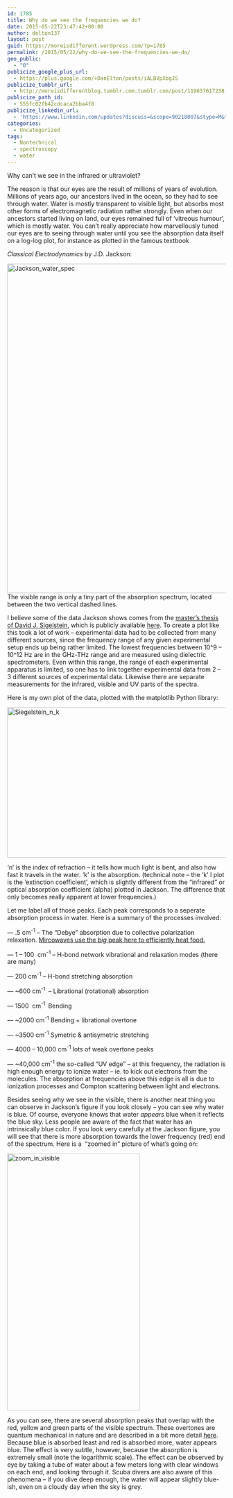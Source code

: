 ```yaml
---
id: 1785
title: Why do we see the frequencies we do?
date: 2015-05-22T23:47:42+00:00
author: delton137
layout: post
guid: https://moreisdifferent.wordpress.com/?p=1785
permalink: /2015/05/22/why-do-we-see-the-frequencies-we-do/
geo_public:
  - "0"
publicize_google_plus_url:
  - https://plus.google.com/+DanElton/posts/iALBVpXbgJS
publicize_tumblr_url:
  - http://moreisdifferentblog.tumblr.com.tumblr.com/post/119637617238
publicize_path_id:
  - 555fc02fb42cdcaca2bba4f8
publicize_linkedin_url:
  - 'https://www.linkedin.com/updates?discuss=&scope=90218007&stype=M&topic=6007663019847409664&type=U&a=JQ6Y'
categories:
  - Uncategorized
tags:
  - Nontechnical
  - spectroscopy
  - water
---
```

Why can&#8217;t we see in the infrared or ultraviolet?
  
<!--more-->The reason is that our eyes are the result of millions of years of evolution. Millions of years ago, our ancestors lived in the ocean, so they had to see through water. Water is mostly transparent to visible light, but absorbs most other forms of electromagnetic radiation rather strongly. Even when our ancestors started living on land, our eyes remained full of &#8216;vitreous humour&#8217;, which is mostly water. You can&#8217;t really appreciate how marvellously tuned our eyes are to seeing through water until you see the absorption data itself on a log-log plot, for instance as plotted in the famous textbook 

_Classical_ _Electrodynamics_ by J.D. Jackson:

[<img class="  wp-image-1786 aligncenter" src="http://www.danielcelton.com/wp-content/uploads/2015/05/jackson_water_spec.gif?w=222" alt="Jackson_water_spec" width="561" height="759" />](http://www.danielcelton.com/wp-content/uploads/2015/05/jackson_water_spec.gif)The visible range is only a tiny part of the absorption spectrum, located between the two vertical dashed lines.

I believe some of the data Jackson shows comes from the [master&#8217;s thesis of David J. Sigelstein](https://mospace.umsystem.edu/xmlui/handle/10355/11599), which is publicly available [here](http://www.philiplaven.com/Segelstein.txt). To create a plot like this took a lot of work &#8211; experimental data had to be collected from many different sources, since the frequency range of any given experimental setup ends up being rather limited. The lowest frequencies between 10^9 &#8211; 10^12 Hz are in the GHz-THz range and are measured using dielectric spectrometers. Even within this range, the range of each experimental apparatus is limited, so one has to link together experimental data from 2 &#8211; 3 different sources of experimental data. Likewise there are separate measurements for the infrared, visible and UV parts of the spectra.

Here is my own plot of the data, plotted with the matplotlib Python library:
  
[<img class="alignnone  wp-image-1788" src="http://www.danielcelton.com/wp-content/uploads/2015/05/siegelstein_n_k.png?w=300" alt="Siegelstein_n_k" width="614" height="346" srcset="http://www.moreisdifferent.com/wp-content/uploads/2015/05/siegelstein_n_k.png 1557w, http://www.moreisdifferent.com/wp-content/uploads/2015/05/siegelstein_n_k-300x169.png 300w, http://www.moreisdifferent.com/wp-content/uploads/2015/05/siegelstein_n_k-768x433.png 768w, http://www.moreisdifferent.com/wp-content/uploads/2015/05/siegelstein_n_k-1024x577.png 1024w, http://www.moreisdifferent.com/wp-content/uploads/2015/05/siegelstein_n_k-1200x676.png 1200w" sizes="(max-width: 614px) 100vw, 614px" />](http://www.danielcelton.com/wp-content/uploads/2015/05/siegelstein_n_k.png)

&#8216;n&#8217; is the index of refraction &#8211; it tells how much light is bent, and also how fast it travels in the water. &#8216;k&#8217; is the absorption. (technical note &#8211; the &#8216;k&#8217; I plot is the &#8216;extinction coefficient&#8217;, which is slightly different from the &#8220;infrared&#8221; or optical absorption coefficient (alpha) plotted in Jackson. The difference that only becomes really apparent at lower frequencies.)

Let me label all of those peaks. Each peak corresponds to a seperate absorption process in water. Here is a summary of the processes involved:

&#8212; .5 cm<sup>-1</sup> &#8211; The &#8220;Debye&#8221; absorption due to collective polarization relaxation. [Mircowaves use the _big_ peak here to efficiently heat food.](https://moreisdifferent.wordpress.com/2013/07/14/a-misconception-about-microwaves/) 
  
&#8212; 1 &#8211; 100  cm<sup>-1</sup> &#8211; H-bond network vibrational and relaxation modes (there are many)
  
&#8212; 200 cm<sup>-1</sup> &#8211; H-bond stretching absorption
  
&#8212; ~600 cm<sup>-1 </sup> &#8211; Librational (rotational) absorption
  
&#8212; 1500  cm<sup>-1  </sup>Bending
  
&#8212; ~2000 cm<sup>-1</sup> Bending + librational overtone
  
&#8212; ~3500 cm<sup>-1</sup> Symetric & antisymetric stretching
  
&#8212; 4000 &#8211; 10,000 cm<sup>-1</sup> lots of weak overtone peaks
  
&#8212; ~40,000 cm<sup>-1</sup> the so-called &#8220;UV edge&#8221; &#8211; at this frequency, the radiation is high enough energy to ionize water &#8211; ie. to kick out electrons from the molecules. The absorption at frequencies above this edge is all is due to ionization processes and Compton scattering between light and electrons.

Besides seeing why we see in the visible, there is another neat thing you can observe in Jackson&#8217;s figure if you look closely &#8211; you can see why water is blue. Of course, everyone knows that water _appears_ blue when it reflects the blue sky. Less people are aware of the fact that water has an intrinsically blue color. If you look very carefully at the Jackson figure, you will see that there is more absorption towards the lower frequency (red) end of the spectrum. Here is a  &#8220;zoomed in&#8221; picture of what&#8217;s going on:
  
[<img class="  wp-image-1789 aligncenter" src="http://www.danielcelton.com/wp-content/uploads/2015/05/zoom_in_visible.png?w=155" alt="zoom_in_visible" width="306" height="592" srcset="http://www.moreisdifferent.com/wp-content/uploads/2015/05/zoom_in_visible.png 292w, http://www.moreisdifferent.com/wp-content/uploads/2015/05/zoom_in_visible-155x300.png 155w" sizes="(max-width: 306px) 100vw, 306px" />](http://www.danielcelton.com/wp-content/uploads/2015/05/zoom_in_visible.png)

As you can see, there are several absorption peaks that overlap with the red, yellow and green parts of the visible spectrum. These overtones are quantum mechanical in nature and are described in a bit more detail [here](http://www.dartmouth.edu/~etrnsfer/water.htm). Because blue is absorbed least and red is absorbed more, water appears blue. The effect is very subtle, however, because the absorption is extremely small (note the logarithmic scale). The effect can be observed by eye by taking a tube of water about a few meters long with clear windows on each end, and looking through it. Scuba divers are also aware of this phenomena &#8211; if you dive deep enough, the water will appear slightly blue-ish, even on a cloudy day when the sky is grey.
